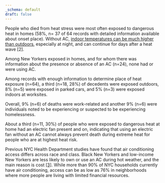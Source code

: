 ```yaml
---
_schema: default
draft: false
---
```

People who died from heat stress were most often exposed to dangerous heat in homes (58%, n= 37 of 64 records with detailed information available about onset place). Without AC, [indoor temperatures can be much higher than outdoors](https://journals.ametsoc.org/view/journals/bams/99/12/bams-d-16-0280.1.xml), especially at night, and can continue for days after a heat wave \[2\].

Among New Yorkers exposed in homes, and for whom there was information about the presence or absence of an AC (n=24), none had or were using AC.

Among records with enough information to determine place of heat exposure (n=64), a third (n=18, 28%) of decedents were exposed outdoors, 8% (n=5) were exposed in parked cars, and 5% (n=3) were exposed indoors at worksites.

Overall, 9% (n=6) of deaths were work-related and another 9% (n=6) were individuals noted to be experiencing or suspected to be experiencing homelessness.

About a third (n=11, 30%) of people who were exposed to dangerous heat at home had an electric fan present and on, indicating that using an electric fan without an AC cannot always prevent death during extreme heat for people who are at highest heat risk.

Previous NYC Health Department studies have found that air conditioning access differs across race and class. Black New Yorkers and low-income New Yorkers are less likely to own or use an AC during hot weather, and the main reason is cost [\[3\]](https://nyccas.cityofnewyork.us/nyccas2022/report/1#References). While more than 90% of NYC households currently have air conditioning, access can be as low as 76% in neighborhoods where more people are living with limited financial resources.